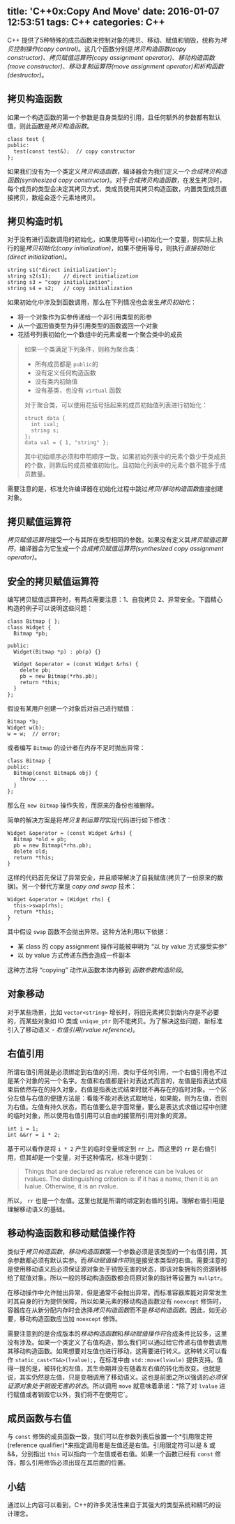 title: 'C++0x:Copy And Move'
date: 2016-01-07 12:53:51
tags: C++
categories: C++
---

C++ 提供了5种特殊的成员函数来控制对象的拷贝、移动、赋值和销毁，统称为*拷贝控制操作(copy control)*。这几个函数分别是*拷贝构造函数(copy constructor)*、*拷贝赋值运算符(copy assignment operator)*、*移动构造函数(move constructor)*、*移动复制运算符(move assignment operator)*和*析构函数(destructor)*。

<!-- more -->

## 拷贝构造函数

如果一个构造函数的第一个参数是自身类型的引用，且任何额外的参数都有默认值，则此函数是*拷贝构造函数*。

```
class test {
public:
  test(const test&);  // copy constructor
};
```

如果我们没有为一个类定义*拷贝构造函数*，编译器会为我们定义一个*合成拷贝构造函数(synthesized copy constructor)*。对于*合成拷贝构造函数*，在发生拷贝时，每个成员的类型会决定其拷贝方式，类成员使用其拷贝构造函数，内置类型成员直接拷贝，数组会逐个元素地拷贝。

## 拷贝构造时机

对于没有进行函数调用的初始化，如果使用等号(=)初始化一个变量，则实际上执行的是*拷贝初始化(copy initialization)*，如果不使用等号，则执行*直接初始化(direct initialization)*。

```
string s1("direct initialization");
string s2(s1);    // direct initialization
string s3 = "copy initialization"; 
string s4 = s2;   // copy initialization
```

如果初始化中涉及到函数调用，那么在下列情况也会发生*拷贝初始化*：

- 将一个对象作为实参传递给一个非引用类型的形参
- 从一个返回值类型为非引用类型的函数返回一个对象
- 花括号列表初始化一个数组中的元素或者一个聚合类中的成员

> 如果一个类满足下列条件，则称为聚合类：
>
> - 所有成员都是 `public`的
> - 没有定义任何构造函数
> - 没有类内初始值
> - 没有基类，也没有 `virtual` 函数
>
> 对于聚合类，可以使用花括号括起来的成员初始值列表进行初始化：
>
> ```
> struct data {
>   int ival;
>   string s;
> };
> data val = { 1, "string" };
> ```
> 其中初始顺序必须和申明顺序一致，如果初始列表中的元素个数少于类成员的个数，则靠后的成员被值初始化。且初始化列表中的元素个数不能多于成员数量。

需要注意的是，标准允许编译器在初始化过程中跳过*拷贝/移动构造函数*直接创建对象。

## 拷贝赋值运算符

*拷贝赋值运算符*接受一个与其所在类型相同的参数。如果没有定义其*拷贝赋值运算符*，编译器会为它生成一个*合成拷贝赋值运算符(synthesized copy assignment operator)*。

## 安全的拷贝赋值运算符

编写拷贝赋值运算符时，有两点需要注意：1、自我拷贝 2、异常安全。下面精心构造的例子可以说明这些问题：

```
class Bitmap { };
class Widget {
  Bitmap *pb;
  
public:
  Widget(Bitmap *p) : pb(p) {}
  
  Widget &operator = (const Widget &rhs) {
    delete pb;
    pb = new Bitmap(*rhs.pb);
    return *this;
  }
};
```

假设有某用户创建一个对象后对自己进行赋值：

```
Bitmap *b;
Widget w(b);
w = w;  // error;
```

或者编写 `Bitmap` 的设计者在内存不足时抛出异常：

```
class Bitmap {
public:
  Bitmap(const Bitmap& obj) {
    throw ...
  }
};
```

那么在 `new Bitmap` 操作失败，而原来的备份也被删除。

简单的解决方案是将*拷贝复制运算符*实现代码进行如下修改：

```
Widget &operator = (const Widget &rhs) {
  Bitmap *old = pb;
  pb = new Bitmap(*rhs.pb);
  delete old;
  return *this;
}
```

这样的代码首先保证了异常安全，并且顺带解决了自我赋值(拷贝了一份原来的数据)。另一个替代方案是 *copy and swap* 技术：

```
Widget &operator = (Widget rhs) {
  this->swap(rhs);
  return *this;
}
```

其中假设 `swap` 函数不会抛出异常。这种方法利用以下依据：

- 某 class 的 copy assignment 操作可能被申明为 “以 by value 方式接受实参”
- 以 by value 方式传递东西会造成一件副本

这种方法将 “copying” 动作从函数本体内移到 *函数参数构造阶段*。

## 对象移动

对于某些场景，比如 `vector<string>` 增长时，将旧元素拷贝到新内存是不必要的，而某些对象如 IO 类或 `unique_ptr` 则不能拷贝。为了解决这些问题，新标准引入了移动语义 - *右值引用(rvalue reference)*。

## 右值引用

所谓右值引用就是必须绑定到右值的引用，类似于任何引用，一个右值引用也不过是某个对象的另一个名字。左值和右值都是针对表达式而言的，左值是指表达式结束后依然存在的持久对象，右值是指表达式结束时就不再存在的临时对象。一个区分左值与右值的便捷方法是：看能不能对表达式取地址，如果能，则为左值，否则为右值。左值有持久状态，而右值要么是字面常量，要么是表达式求值过程中创建的临时对象，所以使用右值引用可以自由的接管所引用对象的资源。 

```
int i = 1;
int &&rr = i * 2;
```
基于可以看作是将 `i * 2` 产生的临时变量绑定到 `rr` 上。而这里的 `rr` 是右值引用，但其却是一个变量，对于这种情况，标准中提到：

> Things that are declared as rvalue reference can be lvalues or rvalues. The distinguishing criterion is: if it has a name, then it is an lvalue. Otherwise, it is an rvalue.

所以， `rr` 也是一个左值。这里也就是所谓的绑定到右值的引用。理解右值引用是理解移动语义的基础。

## 移动构造函数和移动赋值操作符

类似于*拷贝构造函数*，*移动构造函数*第一个参数必须是该类型的一个右值引用，其余参数都必须有默认实参。而*移动赋值操作符*则是接受本类型的右值。需要注意的是使用移动语义后必须保证源对象处于销毁无害的状态，即该对象拥有的资源转移给了赋值对象。所以一般的移动构造函数都会将原对象的指针等设置为 `nullptr`。

在移动操作中允许抛出异常，但是通常不会抛出异常。而标准容器库能对异常发生时其自身的行为提供保障，所以如果元素的移动构造函数没有 `noexcept` 修饰时，容器库在从新分配内存时会选择*拷贝构造函数*而不是*移动构造函数*。因此，如无必要，移动构造函数应当加 `noexcept` 修饰。

需要注意到的是合成版本的*移动构造函数*和*移动赋值操作符*合成条件比较多，这里没有涉及。如果一个类定义了右值构造，那么我们可以通过给它传递右值参数调用其移动构造函数。如果想要对左值也进行移动，这需要进行转义。这种转义可以看作 `static_cast<T&&>(lvalue);`，在标准中由 `std::move(lvaule)` 提供支持。值得一提的是，被转化的左值，其生命期并没有随着左右值的转化而改变。也就是说，其实仍然是左值，只是变相调用了移动语义。这也是前面之所以强调的*必须保证源对象处于销毁无害的状态*。所以调用 `move` 就意味着承诺：*除了对 `lvalue` 进行赋值或者销毁它以外，我们将不在使用它`。

## 成员函数与右值

与 `const` 修饰的成员函数一致，我们可以在参数列表后放置一个*引用限定符(reference qualifier)*来指定调用者是左值还是右值。引用限定符可以是 & 或 &&，分别指出 `this` 可以指向一个左值或者右值。如果一个函数已经有 `const` 修饰，那么引用修饰必须出现在其后面的位置。

## 小结

通过以上内容可以看到，C++的许多灵活性来自于其强大的类型系统和精巧的设计理念。
